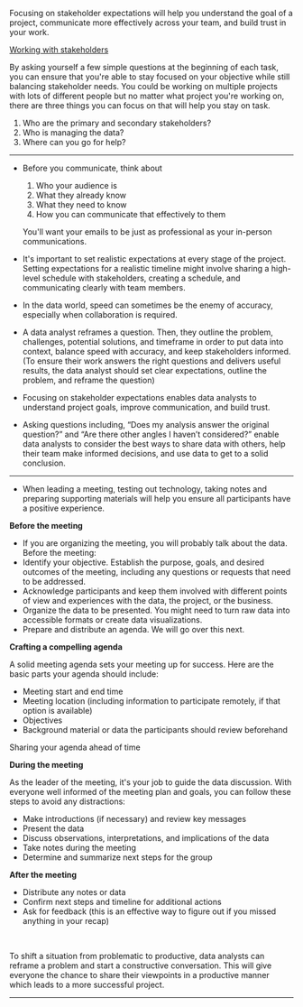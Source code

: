 Focusing on stakeholder expectations will help you understand the goal of a project, communicate more effectively across your team, and build trust in your work.

[Working with stakeholders](https://drive.google.com/file/d/1NcYRIaCtWyOMnUYFTV1-TVxemxL_rHJg/view?usp=sharing)

By asking yourself a few simple questions at the beginning of each task, you can ensure that you're able to stay focused on your objective while still balancing stakeholder needs.
You could be working on multiple projects with lots of different people but no matter what project you're working on, there are three things you can focus on that will help you stay on task.
1. Who are the primary and secondary stakeholders? 
2. Who is managing the data? 
3. Where can you go for help?

---

- Before you communicate, think about
  1. Who your audience is 
  2. What they already know 
  3. What they need to know 
  4. How you can communicate that effectively to them

  You'll want your emails to be just as professional as your in-person communications.

- It's important to set realistic expectations at every stage of the project. Setting expectations for a realistic timeline might involve sharing a high-level schedule with stakeholders, creating a schedule, and communicating clearly with team members.

- In the data world, speed can sometimes be the enemy of accuracy, especially when collaboration is required.

- A data analyst reframes a question. Then, they outline the problem, challenges, potential solutions, and timeframe in order to put data into context, balance speed with accuracy, and keep stakeholders informed. (To ensure their work answers the right questions and delivers useful results, the data analyst should set clear expectations, outline the problem, and reframe the question)

- Focusing on stakeholder expectations enables data analysts to understand project goals, improve communication, and build trust.

- Asking questions including, “Does my analysis answer the original question?” and “Are there other angles I haven’t considered?” enable data analysts to consider the best ways to share data with others, help their team make informed decisions, and use data to get to a solid conclusion.

---

- When leading a meeting, testing out technology, taking notes and preparing supporting materials will help you ensure all participants have a positive experience.

**Before the meeting**
- If you are organizing the meeting, you will probably talk about the data. Before the meeting: 
- Identify your objective. Establish the purpose, goals, and desired outcomes of the meeting, including any questions or requests that need to be addressed.
- Acknowledge participants and keep them involved with different points of view and experiences with the data, the project, or the business.
- Organize the data to be presented. You might need to turn raw data into accessible formats or create data visualizations. 
- Prepare and distribute an agenda. We will go over this next.

**Crafting a compelling agenda**

A solid meeting agenda sets your meeting up for success. Here are the basic parts your agenda should include: 
- Meeting start and end time
- Meeting location (including information to participate remotely, if that option is available)
- Objectives 
- Background material or data the participants should review beforehand

Sharing your agenda ahead of time

**During the meeting**

As the leader of the meeting, it's your job to guide the data discussion. With everyone well informed of the meeting plan and goals, you can follow these steps to avoid any distractions:
- Make introductions (if necessary) and review key messages
- Present the data 
- Discuss observations, interpretations, and implications of the data
- Take notes during the meeting
- Determine and summarize next steps for the group 

**After the meeting**
- Distribute any notes or data 
- Confirm next steps and timeline for additional actions
- Ask for feedback (this is an effective way to figure out if you missed anything in your recap)

<br>

To shift a situation from problematic to productive, data analysts can reframe a problem and start a constructive conversation. This will give everyone the chance to share their viewpoints in a productive manner which leads to a more successful project.

---
